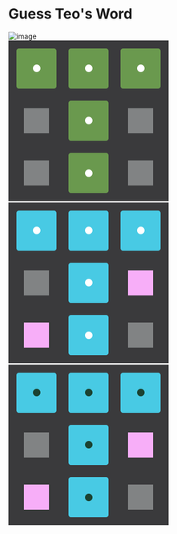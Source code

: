 # Guess Teo's Word
![image](https://github.com/user-attachments/assets/9ca458a3-660e-411b-807b-781d2ac2526f)<br>
![image](/public/images/logov2.png)
![image](/public/images/logov3.png)
![image](/public/images/logov4.png)<br>
